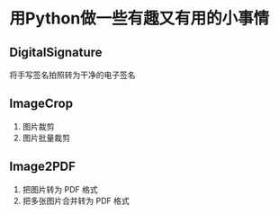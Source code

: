 # 用Python做一些有趣又有用的小事情


## DigitalSignature

将手写签名拍照转为干净的电子签名

## ImageCrop

1. 图片裁剪
2. 图片批量裁剪

## Image2PDF

1. 把图片转为 PDF 格式
2. 把多张图片合并转为 PDF 格式